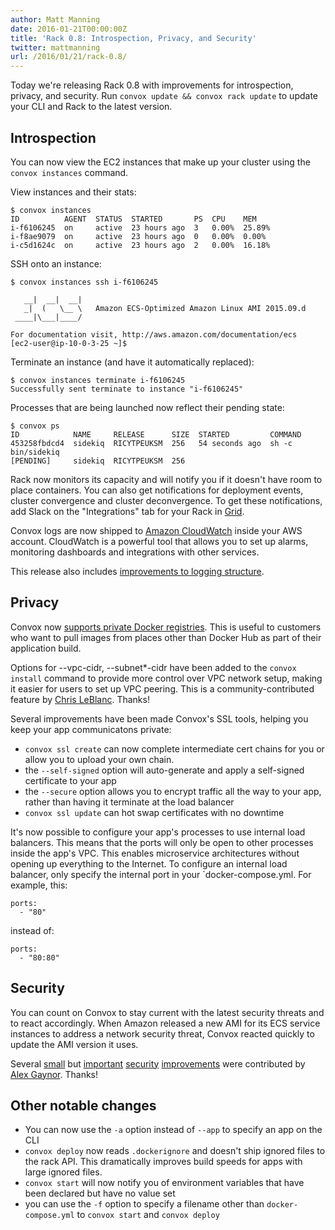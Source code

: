 ```yaml
---
author: Matt Manning
date: 2016-01-21T00:00:00Z
title: 'Rack 0.8: Introspection, Privacy, and Security'
twitter: mattmanning
url: /2016/01/21/rack-0.8/
---
```


Today we're releasing Rack 0.8 with improvements for introspection, privacy, and security. Run `convox update && convox rack update` to update your CLI and Rack to the latest version.

<!--more-->

## Introspection

You can now view the EC2 instances that make up your cluster using the `convox instances` command.

View instances and their stats:

    $ convox instances
    ID          AGENT  STATUS  STARTED       PS  CPU    MEM
    i-f6106245  on     active  23 hours ago  3   0.00%  25.89%
    i-f8ae9079  on     active  23 hours ago  0   0.00%  0.00%
    i-c5d1624c  on     active  23 hours ago  2   0.00%  16.18%

SSH onto an instance:

    $ convox instances ssh i-f6106245

       __|  __|  __|
       _|  (   \__ \   Amazon ECS-Optimized Amazon Linux AMI 2015.09.d
     ____|\___|____/

    For documentation visit, http://aws.amazon.com/documentation/ecs
    [ec2-user@ip-10-0-3-25 ~]$

Terminate an instance (and have it automatically replaced):

    $ convox instances terminate i-f6106245
    Successfully sent terminate to instance "i-f6106245"

Processes that are being launched now reflect their pending state:

    $ convox ps
    ID            NAME     RELEASE      SIZE  STARTED         COMMAND
    453258fbdcd4  sidekiq  RICYTPEUKSM  256   54 seconds ago  sh -c bin/sidekiq
    [PENDING]     sidekiq  RICYTPEUKSM  256

Rack now monitors its capacity and will notify you if it doesn't have room to place containers. You can also get notifications for deployment events, cluster convergence and cluster deconvergence. To get these notifications, add Slack on the "Integrations" tab for your Rack in [Grid](https://grid.convox.com).

Convox logs are now shipped to [Amazon CloudWatch](https://aws.amazon.com/cloudwatch/) inside your AWS account. CloudWatch is a powerful tool that allows you to set up alarms, monitoring dashboards and integrations with other services.

This release also includes [improvements to logging structure](https://github.com/convox/rack/pull/247).

## Privacy

Convox now [supports private Docker registries](https://convox.com/docs/private-registries/). This is useful to customers who want to pull images from places other than Docker Hub as part of their application build.

Options for --vpc-cidr, --subnet\*-cidr have been added to the `convox install` command to provide more control over VPC network setup, making it easier for users to set up VPC peering. This is a community-contributed feature by [Chris LeBlanc](https://github.com/cleblanc87). Thanks!

Several improvements have been made Convox's SSL tools, helping you keep your app communicatons private:

- `convox ssl create` can now complete intermediate cert chains for you or allow you to upload your own chain. 
- the `--self-signed` option will auto-generate and apply a self-signed certificate to your app
- the `--secure` option allows you to encrypt traffic all the way to your app, rather than having it terminate at the load balancer
- `convox ssl update` can hot swap certificates with no downtime

It's now possible to configure your app's processes to use internal load balancers. This means that the ports will only be open to other processes inside the app's VPC. This enables microservice architectures without opening up everything to the Internet. To configure an internal load balancer, only specify the internal port in your `docker-compose.yml. For example, this:

    ports:
      - "80"

instead of:

    ports:
      - "80:80"

## Security

You can count on Convox to stay current with the latest security threats and to react accordingly. When Amazon released a new AMI for its ECS service instances to address a network security threat, Convox reacted quickly to update the AMI version it uses.

Several [small](https://github.com/convox/rack/pull/237) but [important](https://github.com/convox/rack/pull/239) [security](https://github.com/convox/rack/pull/251) [improvements](https://github.com/convox/rack/pull/255) were contributed by [Alex Gaynor](https://github.com/alex). Thanks!

## Other notable changes

  - You can now use the `-a` option instead of `--app` to specify an app on the CLI
  - `convox deploy` now reads `.dockerignore` and doesn't ship ignored files to the rack API. This dramatically improves build speeds for apps with large ignored files.
  - `convox start` will now notify you of environment variables that have been declared but have no value set
  - you can use the `-f` option to specify a filename other than `docker-compose.yml` to `convox start` and `convox deploy`

